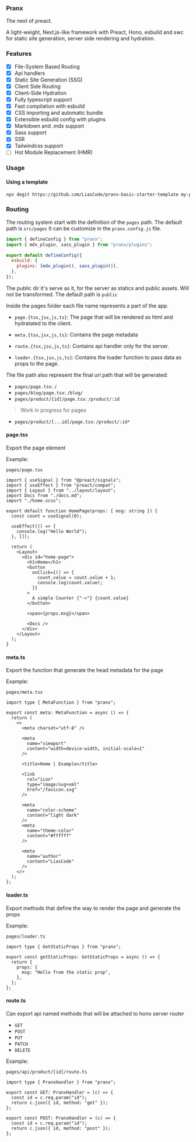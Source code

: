 ### Pranx

The next of preact.

A light-weight, Next.js-like framework with Preact, Hono, esbuild and swc for static site generation, server side rendering and hydration.

### Features

- [x] File-System Based Routing
- [x] Api handlers
- [x] Static Site Generation (SSG)
- [x] Client Side Routing
- [x] Client-Side Hydration
- [x] Fully typescript support
- [x] Fast compilation with esbuild
- [x] CSS importing and automatic bundle
- [x] Extensible esbuild config with plugins
- [x] Markdown and .mdx support
- [x] Sass support
- [x] SSR
- [x] Tailwindcss support
- [ ] Hot Module Replacement (HMR)

### Usage

#### Using a template

```bash
npx degit https://github.com/LiasCode/pranx-basic-starter-template my-pranx-app
```

### Routing

The routing system start with the definition of the `pages` path.
The default path is `src/pages`
It can be customize in the `pranx.config.js` file.

```js
import { defineConfig } from "pranx";
import { mdx_plugin, sass_plugin } from "pranx/plugins";

export default defineConfig({
  esbuild: {
    plugins: [mdx_plugin(), sass_plugin()],
  },
});
```

The public dir it's serve as it, for the server as statics and public assets. Will not be transformed.
The default path is `public`

Inside the pages folder each file name represents a part of the app.

- `page.{tsx,jsx,js,ts}`: The page that will be rendered as html and hydratated to the client.

- `meta.{tsx,jsx,js,ts}`: Contains the page metadata

- `route.{tsx,jsx,js,ts}`: Contains api handler only for the server.

- `loader.{tsx,jsx,js,ts}`: Contains the loader function to pass data as props to the page.

The file path also represent the final url path that will be generated:

- `pages/page.tsx`: `/`
- `pages/blog/page.tsx`: `/blog/`
- `pages/product/[id]/page.tsx`: `/product/:id`

> Work in progress for pages
- `pages/product/[...id]/page.tsx`: `/product/:id*`

#### page.tsx

Export the page element

Example:

`pages/page.tsx`

```tsx
import { useSignal } from "@preact/signals";
import { useEffect } from "preact/compat";
import { Layout } from "../layout/layout";
import Docs from "./docs.md";
import "./home.scss";

export default function HomePage(props: { msg: string }) {
  const count = useSignal(0);

  useEffect(() => {
    console.log("Hello World");
  }, []);

  return (
    <Layout>
      <div id="home-page">
        <h1>Home</h1>
        <button
          onClick={() => {
            count.value = count.value + 1;
            console.log(count.value);
          }}
        >
          A simple Counter {"->"} {count.value}
        </button>

        <span>{props.msg}</span>

        <Docs />
      </div>
    </Layout>
  );
}
```

#### meta.ts

Export the function that generate the head metadata for the page

Example:

`pages/meta.tsx`

```tsx
import type { MetaFunction } from "pranx";

export const meta: MetaFunction = async () => {
  return (
    <>
      <meta charset="utf-8" />

      <meta
        name="viewport"
        content="width=device-width, initial-scale=1"
      />

      <title>Home | Example</title>

      <link
        rel="icon"
        type="image/svg+xml"
        href="/favicon.svg"
      />

      <meta
        name="color-scheme"
        content="light dark"
      />
      <meta
        name="theme-color"
        content="#ffffff"
      />

      <meta
        name="author"
        content="LiasCode"
      />
    </>
  );
};
```

#### loader.ts

Export methods that define the way to render the page and generate the props

Example:

`pages/loader.ts`

```tsx
import type { GetStaticProps } from "pranx";

export const getStaticProps: GetStaticProps = async () => {
  return {
    props: {
      msg: "Hello from the static prop",
    },
  };
};
```

#### route.ts

Can export api named methods that will be attached to hono server router

- `GET`
- `POST`
- `PUT`
- `PATCH`
- `DELETE`

Example:

`pages/api/product/[id]/route.ts`

```tsx
import type { PranxHandler } from "pranx";

export const GET: PranxHandler = (c) => {
  const id = c.req.param("id");
  return c.json({ id, method: "get" });
};

export const POST: PranxHandler = (c) => {
  const id = c.req.param("id");
  return c.json({ id, method: "post" });
};
```
